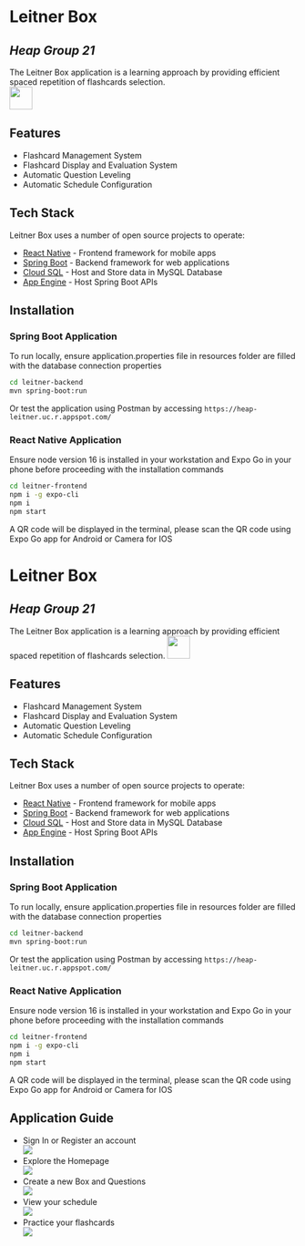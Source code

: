 # Leitner Box
## _Heap Group 21_

The Leitner Box application is a learning approach by providing efficient spaced repetition of flashcards selection.  
[<img src="https://raw.githubusercontent.com/franky-lim24/leitner-system/main/images/logo.png" width="40px" height="40px"/>](https://raw.githubusercontent.com/franky-lim24/leitner-system/main/images/logo.png)

## Features

- Flashcard Management System
- Flashcard Display and Evaluation System
- Automatic Question Leveling 
- Automatic Schedule Configuration

## Tech Stack

Leitner Box uses a number of open source projects to operate:

- [React Native](https://reactnative.dev/) - Frontend framework for mobile apps
- [Spring Boot](https://spring.io/projects/spring-boot) - Backend framework for web applications
- [Cloud SQL](https://cloud.google.com/sql) - Host and Store data in MySQL Database
- [App Engine](https://cloud.google.com/appengine) - Host Spring Boot APIs

## Installation

### Spring Boot Application
To run locally, ensure application.properties file in resources folder are filled with the database connection properties

```sh
cd leitner-backend
mvn spring-boot:run
```
Or test the application using Postman by accessing `https://heap-leitner.uc.r.appspot.com/`

### React Native Application
Ensure node version 16 is installed in your workstation and Expo Go in your phone before proceeding with the installation commands

```sh
cd leitner-frontend
npm i -g expo-cli
npm i
npm start
```

A QR code will be displayed in the terminal, please scan the QR code using Expo Go app for Android or Camera for IOS

# Leitner Box
## _Heap Group 21_

The Leitner Box application is a learning approach by providing efficient spaced repetition of flashcards selection.
[<img src="https://raw.githubusercontent.com/franky-lim24/leitner-system/main/images/logo.png" width="40px" height="40px"/>](https://raw.githubusercontent.com/franky-lim24/leitner-system/main/images/logo.png)

## Features

- Flashcard Management System
- Flashcard Display and Evaluation System
- Automatic Question Leveling 
- Automatic Schedule Configuration

## Tech Stack

Leitner Box uses a number of open source projects to operate:

- [React Native](https://reactnative.dev/) - Frontend framework for mobile apps
- [Spring Boot](https://spring.io/projects/spring-boot) - Backend framework for web applications
- [Cloud SQL](https://cloud.google.com/sql) - Host and Store data in MySQL Database
- [App Engine](https://cloud.google.com/appengine) - Host Spring Boot APIs

## Installation

### Spring Boot Application
To run locally, ensure application.properties file in resources folder are filled with the database connection properties

```sh
cd leitner-backend
mvn spring-boot:run
```
Or test the application using Postman by accessing `https://heap-leitner.uc.r.appspot.com/`

### React Native Application
Ensure node version 16 is installed in your workstation and Expo Go in your phone before proceeding with the installation commands

```sh
cd leitner-frontend
npm i -g expo-cli
npm i
npm start
```

A QR code will be displayed in the terminal, please scan the QR code using Expo Go app for Android or Camera for IOS

## Application Guide

- Sign In or Register an account  
[<img src="https://raw.githubusercontent.com/franky-lim24/leitner-system/main/images/Sign%20In.jpg"/>](https://raw.githubusercontent.com/franky-lim24/leitner-system/main/images/Sign%20In.jpg)
- Explore the Homepage  
[<img src="https://raw.githubusercontent.com/franky-lim24/leitner-system/main/images/Homepage.jpg"/>](https://raw.githubusercontent.com/franky-lim24/leitner-system/main/images/Homepage.jpg)
- Create a new Box and Questions  
[<img src="https://raw.githubusercontent.com/franky-lim24/leitner-system/main/images/Create%20Box%20and%20Qns.jpg"/>](https://raw.githubusercontent.com/franky-lim24/leitner-system/main/images/Create%20Box%20and%20Qns.jpg)
- View your schedule  
[<img src="https://raw.githubusercontent.com/franky-lim24/leitner-system/main/images/Schedule.jpg"/>](https://raw.githubusercontent.com/franky-lim24/leitner-system/main/images/Schedule.jpg)
- Practice your flashcards  
[<img src="https://raw.githubusercontent.com/franky-lim24/leitner-system/main/images/Questions.jpg"/>](https://raw.githubusercontent.com/franky-lim24/leitner-system/main/images/Questions.jpg)
